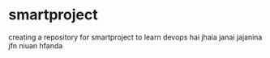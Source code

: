 # smartproject
creating a repository for smartproject to learn devops
hai
jhaia
janai
jajanina
jfn niuan
hfanda
